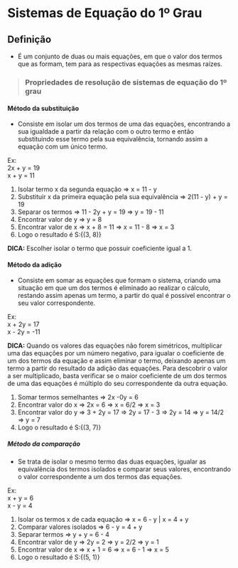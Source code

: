 # Sistemas de Equação do 1º Grau

## Definição
- É um conjunto de duas ou mais equações, em que o valor dos termos que as formam, tem para as respectivas equações as mesmas raízes.

> ### Propriedades de resolução de sistemas de equação do 1º grau 

#### Método da substituição
- Consiste em isolar um dos termos de uma das equações, encontrando a sua igualdade a partir da relação com o outro termo e então substituindo esse termo pela sua equivalência, tornando assim a equação com um único termo.

Ex:   
2x + y = 19  
x + y = 11

1. Isolar termo x da segunda equação => x = 11 - y
2. Substituir x da primeira equação pela sua equivalência => 2(11 - y) + y = 19
3. Separar os termos => 11 - 2y + y = 19 => y = 19 - 11
4. Encontrar valor de y => y = 8
5. Encontrar valor de x => x + 8 = 11 => x = 11 - 8 => x = 3 
6. Logo o resultado é S:{(3, 8)}

**DICA:** Escolher isolar o termo que possuir coeficiente igual a 1.

#### Método da adição
- Consiste em somar as equações que formam o sistema, criando uma situação em que um dos termos é eliminado ao realizar o cálculo, restando assim apenas um termo, a partir do qual é possível encontrar o seu valor correspondente.

Ex:   
x + 2y = 17  
x - 2y = -11

**DICA:** Quando os valores das equações não forem simétricos, multiplicar uma das equações por um número negativo, para igualar o coeficiente de um dos termos da equação e assim eliminar o termo, deixando apenas um termo a partir do resultado da adição das equações. Para descobrir o valor a ser multiplicado, basta verificar se o maior coeficiente de um dos termos de uma das equações é múltiplo do seu correspondente da outra equação.

1. Somar termos semelhantes => 2x -0y = 6
2. Encontrar valor do x => 2x = 6 => x = 6/2 => x = 3
3. Encontrar valor do y => 3 + 2y = 17 => 2y = 17 - 3 => 2y = 14 => y = 14/2 => y = 7
4. Logo o resultado é S:{(3, 7)}

##### Método da comparação
- Se trata de isolar o mesmo termo das duas equações, igualar as equivalência dos termos isolados e comparar seus valores, encontrando o valor correspondente a um dos termos das equações.

Ex:  
x + y = 6  
x - y = 4

1. Isolar os termos x de cada equação => x = 6 - y | x = 4 + y
2. Comparar valores isolados => 6 - y = 4 + y
3. Separar termos => y + y = 6 - 4
4. Encontrar valor de y => 2y = 2 => y = 2/2 => y = 1
5. Encontrar valor de x => x + 1 = 6 => x = 6 - 1 => x = 5
6. Logo o resultado é S:{(5, 1)}
